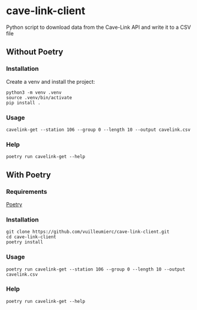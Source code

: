 # cave-link-client

Python script to download data from the Cave-Link API and write it to a CSV file

## Without Poetry

### Installation

Create a venv and install the project:

```shell
python3 -m venv .venv
source .venv/bin/activate
pip install .
```

### Usage

```shell
cavelink-get --station 106 --group 0 --length 10 --output cavelink.csv
```

### Help

```shell
poetry run cavelink-get --help
```

## With Poetry

### Requirements

[Poetry](https://python-poetry.org/docs/#installing-with-the-official-installer)

### Installation

```shell
git clone https://github.com/vuilleumierc/cave-link-client.git
cd cave-link-client
poetry install
```

### Usage

```shell
poetry run cavelink-get --station 106 --group 0 --length 10 --output cavelink.csv
```

### Help

```shell
poetry run cavelink-get --help
```
